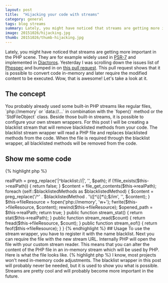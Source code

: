```yaml
---
layout: post
title:  "Hijacking your code with streams"
category: general
tags: blog streams
summary: Lately, you might have noticed that streams are getting more important in the PHP scene. They are for example widely used in PSR-7 and implemented in Diactoros. Yesterday I was scrolling down the issues list of phpspec and bumped in on a pull request. This pull request shows that it is possible to convert code in-memory and later require the modified content to be executed. Wow, that is awesome! Let's take a look at it.
image: 20151026/hijacking.jpg
thumb: 20151026/thumb-hijacking.jpg
---
```


<p>
    Lately, you might have noticed that streams are getting more important in the PHP scene.
    They are for example widely used in 
    <a href="http://www.php-fig.org/psr/psr-7/" target="_blank">PSR-7</a> and implemented in
    <a href="https://github.com/zendframework/zend-diactoros" target="_blank">Diactoros</a>.
    Yesterday I was scrolling down the issues list of <a href="http://phpspec.readthedocs.org/en/latest/" target="_blank">Phpspec</a> 
    and bumped in on <a href="https://github.com/phpspec/phpspec/pull/788" target="_blank">this pull request</a>.
    This pull request shows that it is possible to convert code in-memory and later require the modified content to be executed.
    Wow, that is awesome! Let's take a look at it.
</p>

## The concept
<p>
    You probably already used some built-in PHP streams like regular files, `php://memory` or `data://...` 
    in combination with the `fopen()` method or the `StdFileObject` class.
    Beside those built-in streams, it is possible to configure your own stream wrappers.
    For this post I will be creating a blacklist stream that will remove blacklisted methods from your code.
    The blacklist stream wrapper will read a PHP file and replaces blacklisted methods from the code.
    When the file is required through the blacklist wrapper, all blacklisted methods will be removed from the code.
</p>


## Show me some code

{% highlight php %}
<?php

class StreamWrapper
{

    private $realPath;
    private $fileResource;
    private static $blacklistedMethods = [];

    public static function blacklistMethod($method)
    {
        self::$blacklistedMethods[] = $method;
    }

    public function stream_open($path, $mode, $options, &$opened_path)
    {
        $this->realPath = preg_replace('|^blacklist://|', '', $path);
        if (!file_exists($this->realPath)) {
            return false;
        }

        $content = file_get_contents($this->realPath);
        foreach (self::$blacklistedMethods as $blacklistedMethod) {
            $content = preg_replace('/^' . $blacklistedMethod . '\([^\)]*\);$/im', '', $content);
        }

        $this->fileResource = fopen('php://memory', 'w+');
        fwrite($this->fileResource, $content);
        rewind($this->fileResource);

        $opened_path = $this->realPath;
        return true;
    }

    public function stream_stat()
    {
        return stat($this->realPath);
    }

    public function stream_read($count)
    {
        return fread($this->fileResource, $count);
    }

    public function stream_eof()
    {
        return feof($this->fileResource);
    }
}

{% endhighlight %}

## Usage

To use the stream wrapper, you have to register it with the name blacklist.
Next you can require the file with the new stream URL. 
Internally PHP will open the file with your custom stream reader.
This means that you can alter the content of the PHP file in an in-memory stream which will be used by PHP.
Here is what the file looks like.

{% highlight php %}
<?php
// run.php

require('StreamWrapper.php');
StreamWrapper::blacklistMethod('die');
stream_wrapper_register('blacklist', 'StreamWrapper');

require 'blacklist://test.php';
{% endhighlight %}

The above code needs a file test.php. This file looks like this:

{% highlight php %}
<?php
// test.php

die('now you see me ...');
echo('now you dont!');
{% endhighlight %}

When executing the `run.php` you will see the result:

{% highlight sh %}
$ php run.php
now you dont!
{% endhighlight %}


## What the hell did I just read...
<p>
    I know, most projects won't need in-memory code adjustments. 
    The blacklist wrapper in this post will probably never be needed, but it is used to show you what is possible.
    Streams are pretty cool and will probably become more important in the future.
</p>
